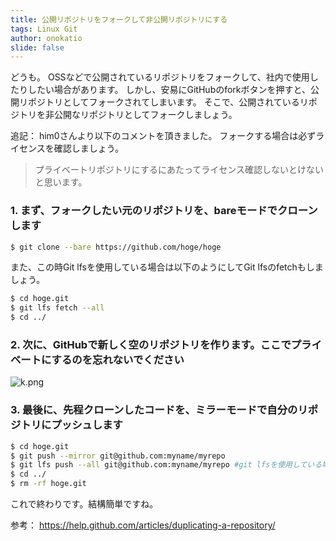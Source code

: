 ```yaml
---
title: 公開リポジトリをフォークして非公開リポジトリにする
tags: Linux Git
author: onokatio
slide: false
---
```

どうも。
OSSなどで公開されているリポジトリをフォークして、社内で使用したりしたい場合があります。
しかし、安易にGitHubのforkボタンを押すと、公開リポジトリとしてフォークされてしまいます。
そこで、公開されているリポジトリを非公開なリポジトリとしてフォークしましょう。

追記：  him0さんより以下のコメントを頂きました。
フォークする場合は必ずライセンスを確認しましょう。

> プライベートリポジトリにするにあたってライセンス確認しないとけないと思います。

### 1. まず、フォークしたい元のリポジトリを、bareモードでクローンします

```bash
$ git clone --bare https://github.com/hoge/hoge
```

また、この時Git lfsを使用している場合は以下のようにしてGit lfsのfetchもしましょう。

```bash
$ cd hoge.git
$ git lfs fetch --all
$ cd ../
```

### 2. 次に、GitHubで新しく空のリポジトリを作ります。ここでプライベートにするのを忘れないでください

![k.png](https://qiita-image-store.s3.amazonaws.com/0/154157/6a40a6bf-188f-14b6-3aa6-b2655814c9b3.png)


### 3. 最後に、先程クローンしたコードを、ミラーモードで自分のリポジトリにプッシュします

```bash
$ cd hoge.git
$ git push --mirror git@github.com:myname/myrepo
$ git lfs push --all git@github.com:myname/myrepo #git lfsを使用している場合のみ
$ cd ../
$ rm -rf hoge.git
```

これで終わりです。結構簡単ですね。

参考： https://help.github.com/articles/duplicating-a-repository/


